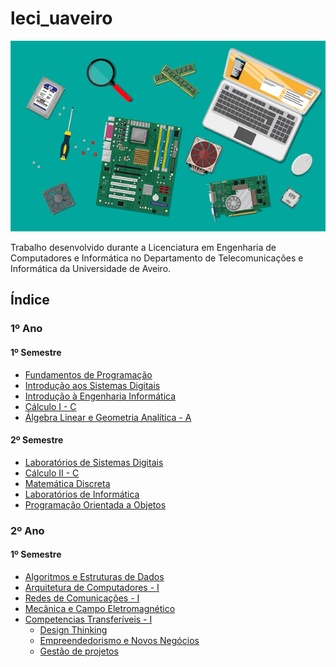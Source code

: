 # leci_uaveiro

![](./image_banner.png)

Trabalho desenvolvido durante a Licenciatura em Engenharia de Computadores e Informática no Departamento de Telecomunicações e Informática da Universidade de Aveiro.

## Índice

### 1º Ano

#### 1º Semestre
- [Fundamentos de Programação](1ano/sem1/fp)
- [Introdução aos Sistemas Digitais](1ano/sem1/isd)
- [Introdução à Engenharia Informática](1ano/sem1/iei)
- [Cálculo I - C](1ano/sem1/c1)
- [Álgebra Linear e Geometria Analítica - A](1ano/sem1/algaa)

#### 2º Semestre
- [Laboratórios de Sistemas Digitais](1ano/sem2/lsd)
- [Cálculo II - C](1ano/sem2/calculo2)
- [Matemática Discreta](1ano/sem2/md)
- [Laboratórios de Informática](1ano/sem2/li)
- [Programação Orientada a Objetos](1ano/sem2/poo)

### 2º Ano

#### 1º Semestre
- [Algoritmos e Estruturas de Dados](2ano/sem1/aed)
- [Arquitetura de Computadores - I](2ano/sem1/ac1)
- [Redes de Comunicações - I ](2ano/sem1/rc1)
- [Mecânica e Campo Eletromagnético](2ano/sem1/mce)
- [Competencias Transferíveis - I](2ano/sem1/cts)
  - [Design Thinking](2ano/sem1/cts/dt)
  - [Empreendedorismo e Novos Negócios](2ano/sem1/cts/empreendedorismo)
  - [Gestão de projetos](2ano/sem1/cts/gp)
